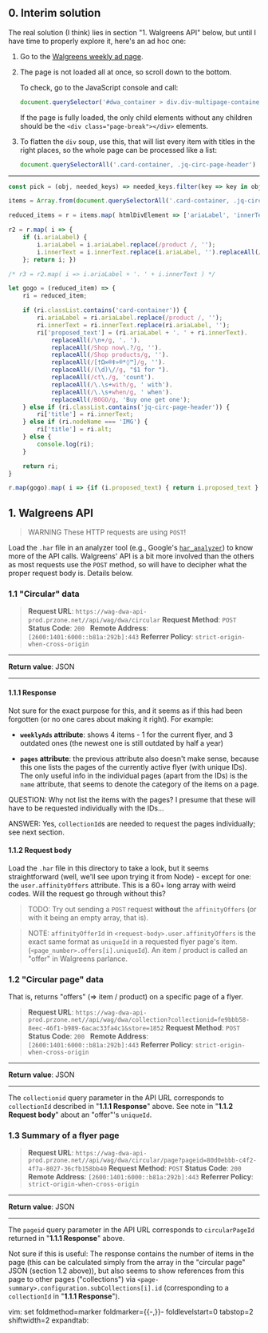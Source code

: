 ## 0. Interim solution <!-- {{- -->

The real solution (I think) lies in section "1. Walgreens API" below, but until I have time to properly explore it, here's an ad hoc one:

1. Go to the [Walgreens weekly ad page](https://www.walgreens.com/offers/offers.jsp/weeklyad?view=weeklyad).

2. The page is not loaded all at once, so scroll down to the bottom.

   To check, go to the JavaScript console and call:

   ```javascript
   document.querySelector('#dwa_container > div.div-multipage-container')
   ```

   If the page is fully loaded, the only child elements without any children should be the `<div class="page-break"></div>` elements.

3. To flatten the `div` soup, use this, that will list every item with titles in the right places, so the whole page can be processed like a list:

   ```javascript
   document.querySelectorAll('.card-container, .jq-circ-page-header')
   ```

---

```javascript
const pick = (obj, needed_keys) => needed_keys.filter(key => key in obj).reduce((obj2, key) => (obj2[key] = obj[key], obj2), {});

items = Array.from(document.querySelectorAll('.card-container, .jq-circ-page-header, .onlyImage img'));

reduced_items = r = items.map( htmlDivElement => ['ariaLabel', 'innerText', 'outerText', 'alt', 'classList', 'nodeName'].reduce( (acc, curr) => { acc[curr] = htmlDivElement[curr]; return acc; }, {}))

r2 = r.map( i => {
    if (i.ariaLabel) {
        i.ariaLabel = i.ariaLabel.replace(/product /, '');
        i.innerText = i.innerText.replace(i.ariaLabel, '').replaceAll(/\n+/g, '. ');
    }; return i; })

/* r3 = r2.map( i => i.ariaLabel + '. ' + i.innerText ) */

let gogo = (reduced_item) => {
    ri = reduced_item;

    if (ri.classList.contains('card-container')) {
        ri.ariaLabel = ri.ariaLabel.replace(/product /, '');
        ri.innerText = ri.innerText.replace(ri.ariaLabel, '');
        ri['proposed_text'] = (ri.ariaLabel + '. ' + ri.innerText).
            replaceAll(/\n+/g, '. ').
            replaceAll(/Shop now\.?/g, '').
            replaceAll(/Shop products/g, '').
            replaceAll(/[†Ω∞®‡»®*◊™]/g, '').
            replaceAll(/(\d)\//g, "$1 for ").
            replaceAll(/ct\./g, 'count').
            replaceAll(/\.\s+with/g, ' with').
            replaceAll(/\.\s+when/g, ' when').
            replaceAll(/BOGO/g, 'Buy one get one');
    } else if (ri.classList.contains('jq-circ-page-header')) {
        ri['title'] = ri.innerText;
    } else if (ri.nodeName === 'IMG') {
        ri['title'] = ri.alt;
    } else {
        console.log(ri);
    }

    return ri;
}

r.map(gogo).map( i => {if (i.proposed_text) { return i.proposed_text } else { return i; }})
```

<!-- }}- -->
## 1. Walgreens API <!-- {{- -->

> WARNING
> These HTTP requests are using `POST`!

Load the `.har` file in an analyzer tool (e.g., Google's [`har_analyzer`](https://toolbox.googleapps.com/apps/har_analyzer/)) to know more of the API calls. Walgreens' API is a bit more involved than the others as most requests use the `POST` method, so will have to decipher what the proper request body is. Details below.

### 1.1 "Circular" data

> **Request URL**:     `https://wag-dwa-api-prod.przone.net//api/wag/dwa/circular`
> **Request Method**:  `POST`
> **Status Code**:     `200 `
> **Remote Address**:  `[2600:1401:6000::b81a:292b]:443`
> **Referrer Policy**: `strict-origin-when-cross-origin`

---

**Return value**: JSON

---

#### 1.1.1 Response

Not sure for the exact purpose for this, and it seems as if this had been forgotten (or no one cares about making it right). For example:

+ **`weeklyAds` attribute**: shows 4 items - 1 for the current flyer, and 3 outdated ones (the newest one is still outdated by half a year)

+ **`pages` attribute**: the previous attribute also doesn't make sense, because this one lists the pages of the currently active flyer (with unique IDs). The only useful info in the individual pages (apart from the IDs) is the `name` attribute, that seems to denote the category of the items on a page.

QUESTION: Why not list the items with the pages? I presume that these will have to be requested individually with the IDs...

ANSWER: Yes, `collectionId`s are needed to request the pages individually; see next section.

#### 1.1.2 Request body

Load the `.har` file in this directory to take a look, but it seems straightforward (well, we'll see upon trying it from Node) - except for one: the `user.affinityOffers` attribute. This is a 60+ long array with weird codes. Will the request go through without this?

> TODO: Try out sending a `POST`  request **without** the `affinityOffers` (or with it being an empty array, that is).

> NOTE: `affinityOfferId` in `<request-body>.user.affinityOffers` is the exact same format as `uniqueId` in a requested flyer page's item. (`<page_number>.offers[i].uniqueId`). An item / product is called an "offer" in Walgreens parlance.


### 1.2 "Circular page" data

That is, returns "offers" (=> item / product) on a specific page of a flyer.

> **Request URL**:     `https://wag-dwa-api-prod.przone.net//api/wag/dwa/collection?collectionid=fe9bbb58-8eec-46f1-b989-6acac33fa4c1&store=1852`
> **Request Method**:  `POST`
> **Status Code**:     `200 `
> **Remote Address**:  `[2600:1401:6000::b81a:292b]:443`
> **Referrer Policy**: `strict-origin-when-cross-origin`

---

**Return value**: JSON

---

The `collectionid` query parameter in the API URL corresponds to `collectionId` described in "**1.1.1 Response**" above. See note in "**1.1.2 Request body**" about an "offer"'s `uniqueId`.

### 1.3 Summary of a flyer page

> **Request URL**:     `https://wag-dwa-api-prod.przone.net//api/wag/dwa/circular/page?pageid=80d0ebbb-c4f2-4f7a-8027-36cfb158bb40`
> **Request Method**:  `POST`
> **Status Code**:     `200 `
> **Remote Address**:  `[2600:1401:6000::b81a:292b]:443`
> **Referrer Policy**: `strict-origin-when-cross-origin`

---

**Return value**: JSON

---

The `pageid` query parameter in the API URL corresponds to `circularPageId` returned in "**1.1.1 Response**" above.

Not sure if this is useful: The response contains the number of items in the page (this can be calculated simply from the array in the "circular page" JSON (section 1.2 above)), but also seems to show references from this page to other pages ("collections") via `<page-summary>.configuration.subCollections[i].id` (corresponding to a `collectionId` in "**1.1.1 Response**").

<!-- }}- -->
vim: set foldmethod=marker foldmarker={{-,}}- foldlevelstart=0 tabstop=2 shiftwidth=2 expandtab:
